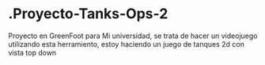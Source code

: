 # .Proyecto-Tanks-Ops-2
Proyecto en GreenFoot para Mi universidad, se trata de hacer un videojuego utilizando esta herramiento, estoy haciendo un juego de tanques 2d con vista top down
